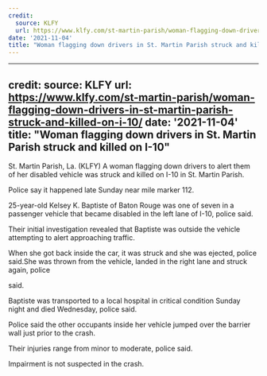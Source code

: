 ```yaml
---
credit:
  source: KLFY
  url: https://www.klfy.com/st-martin-parish/woman-flagging-down-drivers-in-st-martin-parish-struck-and-killed-on-i-10/
date: '2021-11-04'
title: "Woman flagging down drivers in St. Martin Parish struck and killed on I-10"
---
```

---
credit:
  source: KLFY
  url: https://www.klfy.com/st-martin-parish/woman-flagging-down-drivers-in-st-martin-parish-struck-and-killed-on-i-10/
date: '2021-11-04'
title: "Woman flagging down drivers in St. Martin Parish struck and killed on I-10"
---
St. Martin Parish, La. (KLFY) A woman flagging down drivers to alert them of her disabled vehicle was struck and killed on I-10 in St. Martin Parish.

Police say it happened late Sunday near mile marker 112.

25-year-old Kelsey K. Baptiste of Baton Rouge was one of seven in a passenger vehicle that became disabled in the left lane of I-10, police said.

Their initial investigation revealed that Baptiste was outside the vehicle attempting to alert approaching traffic.

When she got back inside the car, it was struck and she was ejected, police said.She was thrown from the vehicle, landed in the right lane and struck again, police 

said.

Baptiste was transported to a local hospital in critical condition Sunday night and died Wednesday, police said.

Police said the other occupants inside her vehicle jumped over the barrier wall just prior to the crash.

Their injuries range from minor to moderate, police said.

Impairment is not suspected in the crash.
